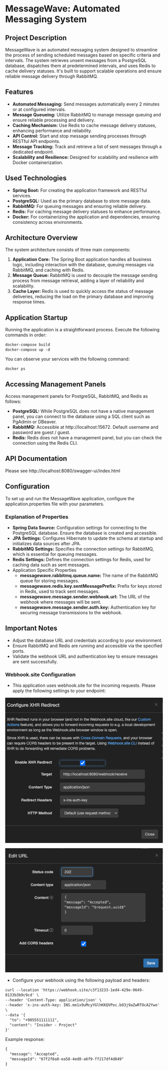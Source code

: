 # MessageWave: Automated Messaging System

## Project Description
MessageWave is an automated messaging system designed to streamline the process of 
sending scheduled messages based on specific criteria and intervals. 
The system retrieves unsent messages from a PostgreSQL database, dispatches 
them at predetermined intervals, and uses Redis to cache delivery statuses. 
It's built to support scalable operations and ensure reliable message delivery 
through RabbitMQ.

## Features
- **Automated Messaging:** Send messages automatically every 2 minutes or at configured intervals.
- **Message Queueing:** Utilize RabbitMQ to manage message queuing and ensure reliable processing and delivery.
- **Caching Mechanism:** Use Redis to cache message delivery statuses, enhancing performance and reliability.
- **API Control:** Start and stop message sending processes through RESTful API endpoints.
- **Message Tracking:** Track and retrieve a list of sent messages through a dedicated endpoint.
- **Scalability and Resilience:** Designed for scalability and resilience with Docker containerization.

## Used Technologies
- **Spring Boot:** For creating the application framework and RESTful services.
- **PostgreSQL:** Used as the primary database to store message data.
- **RabbitMQ:** For queuing messages and ensuring reliable delivery.
- **Redis:** For caching message delivery statuses to enhance performance.
- **Docker:** For containerizing the application and dependencies, ensuring consistency across environments.

## Architecture Overview
The system architecture consists of three main components:
1. **Application Core:** The Spring Boot application handles all business logic, including interaction with the database, queuing messages via RabbitMQ, and caching with Redis.
2. **Message Queue:** RabbitMQ is used to decouple the message sending process from message retrieval, adding a layer of reliability and scalability.
3. **Cache Layer:** Redis is used to quickly access the status of message deliveries, reducing the load on the primary database and improving response times.

## Application Startup
Running the application is a straightforward process. Execute the following commands in order:
```
docker-compose build
docker-compose up -d
```
You can observe your services with the following command:
```
docker ps
```

## Accessing Management Panels
Access management panels for PostgreSQL, RabbitMQ, and Redis as follows:
- **PostgreSQL:** While PostgreSQL does not have a native management panel, you can connect to the database using a SQL client such as PgAdmin or DBeaver.
- **RabbitMQ:** Accessible at http://localhost:15672. Default username and password are guest / guest.
- **Redis:** Redis does not have a management panel, but you can check the connection using the Redis CLI.

## API Documentation
Please see http://localhost:8080/swagger-ui/index.html

## Configuration
To set up and run the MessageWave application, configure the application.properties file with your parameters.
### Explanation of Properties
- **Spring Data Source:** Configuration settings for connecting to the PostgreSQL database. Ensure the database is created and accessible.
- **JPA Settings:** Configures Hibernate to update the schema at startup and initializes data sources after JPA.
- **RabbitMQ Settings:** Specifies the connection settings for RabbitMQ, which is essential for queuing messages.
- **Redis Settings:** Defines the connection settings for Redis, used for caching data such as sent messages.
- Application Specific Properties
  - **messagewave.rabbitmq.queue.name:** The name of the RabbitMQ queue for storing messages.
  - **messagewave.redis.key.sentMessagePrefix:** Prefix for keys stored in Redis, used to track sent messages.
  - **messagewave.message.sender.webhook.url:** The URL of the webhook where messages will be sent.
  - **messagewave.message.sender.auth.key:** Authentication key for securing message transmissions to the webhook.
## Important Notes
- Adjust the database URL and credentials according to your environment.
- Ensure RabbitMQ and Redis are running and accessible via the specified ports.
- Validate the webhook URL and authentication key to ensure messages are sent successfully.

### Webhook.site Configuration
- This application uses webhook.site for the incoming requests. Please apply the following settings to your endpoint:

![Webhook XHR Redirection](images/webhook_redirect.png)

![Webhook Edit URL](images/webhook_edit_url.png)

- Configure your webhook using the following payload and headers:
```
curl --location 'https://webhook.site/c3f13233-1ed4-429e-9649-8133b3b9c9cd' \
--header 'Content-Type: application/json' \
--header 'x-ins-auth-key: INS.me1x9uMcyYGlhKKQVPoc.bO3j9aZwRTOcA2Ywo' \
--data '{
  "to": "+905551111111",
  "content": "Insider - Project"
}'
```

Example response:
```
{
  "message": "Accepted",
  "messageId": "67f2f8a8-ea58-4ed0-a6f9-ff217df4d849"
}
```